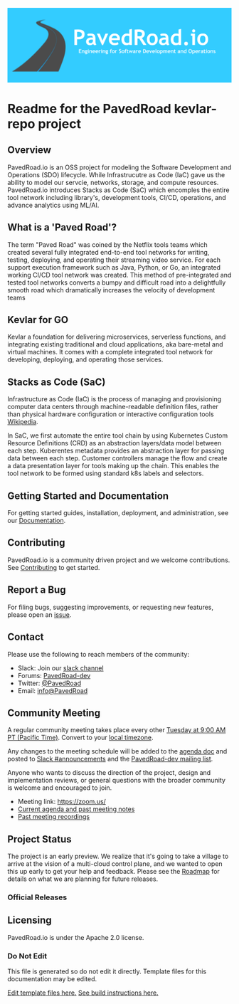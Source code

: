 
<p align="center"><img src="https://github.com/pavedroad-io/kevlar-repo/blob/master/assets/images/banner.png" alt="PavedRoad.io"></p>

# Readme for the PavedRoad kevlar-repo project
## Overview
PavedRoad.io is an OSS project for modeling the Software Development and Operations (SDO) lifecycle.  While Infrastrucutre as Code (IaC) gave us the ability to model our servcie, networks, storage, and compute resources.  PavedRoad.io introduces Stacks as Code (SaC) which encomples the entire tool network including library's, development tools, CI/CD, operations, and advance analytics using ML/AI. 

## What is a 'Paved Road'?
The term "Paved Road" was coined by the Netflix tools teams which created several fully integrated end-to-end tool networks for writing, testing, deploying, and operating their streaming video service. For each support execution framework such as Java, Python, or Go, an integrated working CI/CD tool network was created.  This method of pre-integrated and tested tool networks converts a bumpy and difficult road into a delightfully smooth road which dramatically increases the velocity of development teams

## Kevlar for GO
Kevlar a foundation for delivering microservices, serverless functions, and integrating existing traditional and cloud applications, aka bare-metal and virtual machines.  It comes with a complete integrated tool network for developing, deploying, and operating those services. 

## Stacks as Code (SaC)
Infrastructure as Code (IaC) is the process of managing and provisioning computer data centers through machine-readable definition files, rather than physical hardware configuration or interactive configuration tools [Wikipedia](https://en.wikipedia.org/wiki/Infrastructure_as_code).

In SaC, we first automate the entire tool chain by using Kubernetes Custom Resource Definitions (CRD) as an abstraction layers/data model between each step.  Kuberentes metadata provides an abstraction layer for passing data between each step.  Customer controllers manage the flow and create a data presentation layer for tools making up the chain.  This enables the tool network to be formed using standard k8s labels and selectors.

## Getting Started and Documentation

For getting started guides, installation, deployment, and administration, see our [Documentation](https://kevlar-repo/docs/latest).

## Contributing

PavedRoad.io is a community driven project and we welcome contributions. See [Contributing](CONTRIBUTING.md) to get started.

## Report a Bug

For filing bugs, suggesting improvements, or requesting new features, please open an [issue](https://github.com/PavedRoad/kevlar-repo/issues).

## Contact

Please use the following to reach members of the community:

- Slack: Join our [slack channel](https://slack.PavedRoad)
- Forums: [PavedRoad-dev](https://groups.google.com/forum/#!forum/PavedRoad-dev)
- Twitter: [@PavedRoad](https://twitter.com/PavedRoad)
- Email: [info@PavedRoad](mailto:info@PavedRoad)

## Community Meeting

A regular community meeting takes place every other [Tuesday at 9:00 AM PT (Pacific Time)](https://zoom.us/).
Convert to your [local timezone](http://www.thetimezoneconverter.com/?t=9:00&tz=PT%20%28Pacific%20Time%29).

Any changes to the meeting schedule will be added to the [agenda doc](https://agenda.com) and posted to [Slack #announcements](https://PavedRoad.slack.com/messages/CEFQCGW1H/) and the [PavedRoad-dev mailing list](https://groups.google.com/forum/#!forum/PavedRoad-dev).

Anyone who wants to discuss the direction of the project, design and implementation reviews, or general questions with the broader community is welcome and encouraged to join.

* Meeting link: https://zoom.us/
* [Current agenda and past meeting notes](https://agenda.com)
* [Past meeting recordings]()

## Project Status

The project is an early preview. We realize that it's going to take a village to arrive at the vision of a multi-cloud control plane, and we wanted to open this up early to get your help and feedback. Please see the [Roadmap](ROADMAP.md) for details on what we are planning for future releases. 

### Official Releases


## Licensing

PavedRoad.io is under the Apache 2.0 license.

### Do Not Edit
This file is generated so do not edit it directly.
Template files for this documentation may be edited.

[Edit template files here.](https://github.com/pavedroad-io/kevlar-repo/blob/master/repo-templates/oss-default)
[See build instructions here.](https://github.com/pavedroad-io/kevlar-repo/blob/master/repo-templates/oss-default/README.md)
